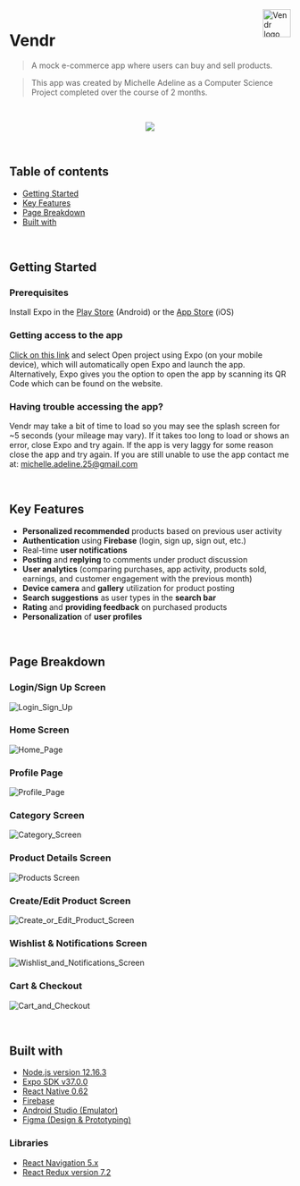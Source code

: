 <a>
  <image src="https://firebasestorage.googleapis.com/v0/b/vendr-6265c.appspot.com/o/images%2Flogo_word.png?alt=media&token=2681769f-282b-4834-b1ad-b8c555a1af55" title="Vendr" align="right" height="50" alt="Vendr logo"/>
</a>

Vendr
=====
>A mock e-commerce app where users can buy and sell products.

>This app was created by Michelle Adeline as a Computer Science Project completed over the course of 2 months.
<br />
<p align="center">
  <img src="./assets/Compilation.gif" />
</p>
  

<br />

## Table of contents
* [Getting Started](#getting-started)
* [Key Features](#key-features)
* [Page Breakdown](#page-breakdown)
* [Built with](#built-with)
<br />

## Getting Started

### Prerequisites

Install Expo in the [Play Store](https://play.google.com/store/apps/details?id=host.exp.exponent&hl=en) (Android) or the [App Store](https://apps.apple.com/us/app/expo-client/id982107779) (iOS)

### Getting access to the app

[Click on this link](https://expo.io/@michelle_adeline/Vendr) and select Open project using Expo (on your mobile device), which will automatically open Expo and launch the app. Alternatively, Expo gives you the option to open the app by scanning its QR Code which can be found on the website.

### Having trouble accessing the app?

Vendr may take a bit of time to load so you may see the splash screen for ~5 seconds (your mileage may vary). If it takes too long to load or shows an error, close Expo and try again. If the app is very laggy for some reason close the app and try again. If you are still unable to use the app contact me at: michelle.adeline.25@gmail.com

<br />

## Key Features

* **Personalized recommended** products based on previous user activity
* **Authentication** using **Firebase** (login, sign up, sign out, etc.)
* Real-time **user notifications**
* **Posting** and **replying** to comments under product discussion
* **User analytics** (comparing purchases, app activity, products sold, earnings, and customer engagement with the previous month)
* **Device camera** and **gallery** utilization for product posting
* **Search suggestions** as user types in the **search bar**
* **Rating** and **providing feedback** on purchased products
* **Personalization** of **user profiles**

<br />

## Page Breakdown

### Login/Sign Up Screen

![Login_Sign_Up](./assets/Login_Sign_Up.png)

### Home Screen

![Home_Page](./assets/Home_Page.png)

### Profile Page

![Profile_Page](./assets/Profile_Page.png)

### Category Screen

![Category_Screen](./assets/Categories_New.png)

### Product Details Screen

![Products Screen](./assets/Product_Details_Screen_New.png)

### Create/Edit Product Screen

![Create_or_Edit_Product_Screen](./assets/Create_or_Edit_Product.png)

### Wishlist & Notifications Screen

![Wishlist_and_Notifications_Screen](./assets/Wishlist_and_Notifications.png)

### Cart & Checkout

![Cart_and_Checkout](./assets/Cart_and_Checkout.png)

<br />

## Built with
* [Node.js version 12.16.3](https://nodejs.org/en/)
* [Expo SDK v37.0.0](https://expo.io/learn)
* [React Native 0.62](https://reactnative.dev/)
* [Firebase](https://firebase.google.com/)
* [Android Studio (Emulator)](https://developer.android.com/studio?hl=es)
* [Figma (Design & Prototyping)](https://www.figma.com/)

### Libraries
* [React Navigation 5.x](https://reactnavigation.org/)
* [React Redux version 7.2](https://react-redux.js.org/)
